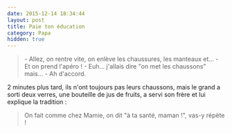 ```yaml
---
date: 2015-12-14 18:34:44
layout: post
title: Paie ton éducation
category: Papa
hidden: true
---
```


> \- Allez, on rentre vite, on enlève les chaussures, les manteaux et…
> \- Et on prend l'apéro !
> \- Euh… j'allais dire "on met les chaussons" mais…
> \- Ah d'accord.

2 minutes plus tard, ils n'ont toujours pas leurs chaussons, mais le grand a sorti deux verres, une bouteille de jus de fruits, a servi son frère et lui explique la tradition :

> On fait comme chez Mamie, on dit "à ta santé, maman !", vas-y répète !
